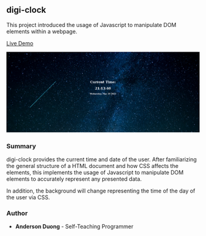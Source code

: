 ## digi-clock

This project introduced the usage of Javascript to manipulate DOM elements within a webpage. 

[Live Demo](https://duongand.github.io/digi-clock/)

![demo-screenshot](./static/images/demo-screenshot.png)

### Summary

digi-clock provides the current time and date of the user. After familiarizing the general structure of a HTML document and how CSS affects the elements, this implements the usage of Javascript to manipulate DOM elements to accurately represent any presented data. 

In addition, the background will change representing the time of the day of the user via CSS. 

### Author

* **Anderson Duong** - Self-Teaching Programmer